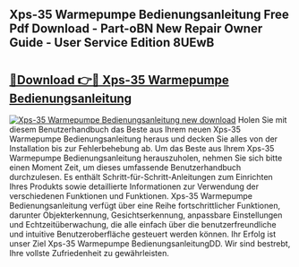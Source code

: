 ## Xps-35 Warmepumpe Bedienungsanleitung Free Pdf Download - Part-oBN New Repair Owner Guide - User Service Edition 8UEwB

# <h2><a href="http://df07mmn.blite.top/?on=Xps-35+Warmepumpe+Bedienungsanleitung">🔗Download 👉🔴 Xps-35 Warmepumpe Bedienungsanleitung</a></h2>

[![Xps-35 Warmepumpe Bedienungsanleitung new download](https://i.imgur.com/lujVjoI.png)](http://df07mmn.blite.top/?on=Xps-35+Warmepumpe+Bedienungsanleitung)
Holen Sie mit diesem Benutzerhandbuch das Beste aus Ihrem neuen Xps-35 Warmepumpe Bedienungsanleitung heraus und decken Sie alles von der Installation bis zur Fehlerbehebung ab. Um das Beste aus Ihrem Xps-35 Warmepumpe Bedienungsanleitung herauszuholen, nehmen Sie sich bitte einen Moment Zeit, um dieses umfassende Benutzerhandbuch durchzulesen. Es enthält Schritt-für-Schritt-Anleitungen zum Einrichten Ihres Produkts sowie detaillierte Informationen zur Verwendung der verschiedenen Funktionen und Funktionen. Xps-35 Warmepumpe Bedienungsanleitung verfügt über eine Reihe fortschrittlicher Funktionen, darunter Objekterkennung, Gesichtserkennung, anpassbare Einstellungen und Echtzeitüberwachung, die alle einfach über die benutzerfreundliche und intuitive Benutzeroberfläche gesteuert werden können. Ihr Erfolg ist unser Ziel Xps-35 Warmepumpe BedienungsanleitungDD. Wir sind bestrebt, Ihre vollste Zufriedenheit zu gewährleisten.
